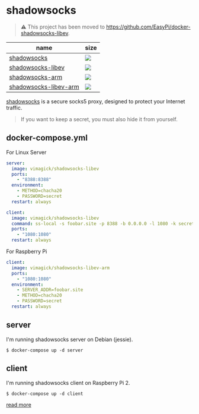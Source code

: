shadowsocks
===========

> :warning: This project has been moved to <https://github.com/EasyPi/docker-shadowsocks-libev>.

name                       | size
-------------------------- | ---------------------------------------------------------------------------
[shadowsocks][1]           | ![](https://badge.imagelayers.io/vimagick/shadowsocks:latest.svg)
[shadowsocks-libev][2]     | ![](https://badge.imagelayers.io/vimagick/shadowsocks-libev:latest.svg)
[shadowsocks-arm][3]       | ![](https://badge.imagelayers.io/vimagick/shadowsocks-arm:latest.svg)
[shadowsocks-libev-arm][4] | ![](https://badge.imagelayers.io/vimagick/shadowsocks-libev-arm:latest.svg)

[shadowsocks][5] is a secure socks5 proxy, designed to protect your Internet traffic.

> If you want to keep a secret, you must also hide it from yourself.

## docker-compose.yml

For Linux Server

```yaml
server:
  image: vimagick/shadowsocks-libev
  ports:
    - "8388:8388"
  environment:
    - METHOD=chacha20
    - PASSWORD=secret
  restart: always

client:
  image: vimagick/shadowsocks-libev
  command: ss-local -s foobar.site -p 8388 -b 0.0.0.0 -l 1080 -k secret -m chacha20
  ports:
    - "1080:1080"
  restart: always
```

For Raspberry Pi

```yaml
client:
  image: vimagick/shadowsocks-libev-arm
  ports:
    - "1080:1080"
  environment:
    - SERVER_ADDR=foobar.site
    - METHOD=chacha20
    - PASSWORD=secret
  restart: always
```

## server

I'm running shadowsocks server on Debian (jessie).

```
$ docker-compose up -d server
```

## client

I'm running shadowsocks client on Raspberry Pi 2.

```
$ docker-compose up -d client
```

[read more][2]

[1]: https://hub.docker.com/r/vimagick/shadowsocks/
[2]: https://hub.docker.com/r/vimagick/shadowsocks-libev/
[3]: https://hub.docker.com/r/vimagick/shadowsocks-arm/
[4]: https://hub.docker.com/r/vimagick/shadowsocks-libev-arm/
[5]: http://shadowsocks.org
[6]: https://github.com/shadowsocks/shadowsocks/wiki/Configuration-via-Config-File
